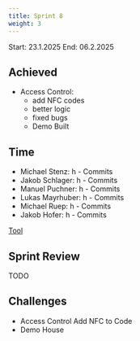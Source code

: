 ```yaml
---
title: Sprint 8
weight: 3
---
```


<title>{{.Title}}</title>

Start: 23.1.2025
End: 06.2.2025

## Achieved
- Access Control:
  - add NFC codes
  - better logic
  - fixed bugs
  - Demo Built

## Time
- Michael Stenz: h -  Commits
- Jakob Schlager: h -  Commits
- Manuel Puchner: h -  Commits
- Lukas Mayrhuber:  h -  Commits
- Michael Ruep: h -  Commits
- Jakob Hofer:  h -  Commits
  
[Tool](https://timetracking.websters.at)

## Sprint Review
TODO


## Challenges
- Access Control Add NFC to Code
- Demo House
